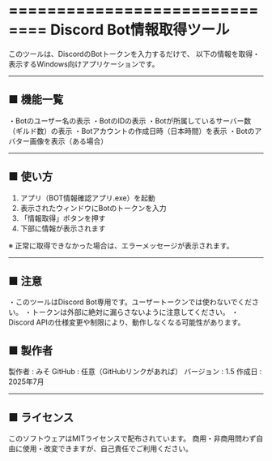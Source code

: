 ==============================
 Discord Bot情報取得ツール
==============================

このツールは、DiscordのBotトークンを入力するだけで、
以下の情報を取得・表示するWindows向けアプリケーションです。

------------------------------
■ 機能一覧
------------------------------
・Botのユーザー名の表示
・BotのIDの表示
・Botが所属しているサーバー数（ギルド数）の表示
・Botアカウントの作成日時（日本時間）を表示
・Botのアバター画像を表示（ある場合）

------------------------------
■ 使い方
------------------------------
1. アプリ（BOT情報確認アプリ.exe）を起動
2. 表示されたウィンドウにBotのトークンを入力
3. 「情報取得」ボタンを押す
4. 下部に情報が表示されます

※ 正常に取得できなかった場合は、エラーメッセージが表示されます。

------------------------------
■ 注意
------------------------------
・このツールはDiscord Bot専用です。ユーザートークンでは使わないでください。
・トークンは外部に絶対に漏らさないように注意してください。
・Discord APIの仕様変更や制限により、動作しなくなる可能性があります。

■ 製作者
------------------------------
製作者 : みそ
GitHub : 任意（GitHubリンクがあれば）
バージョン : 1.5
作成日 : 2025年7月

------------------------------
■ ライセンス
------------------------------
このソフトウェアはMITライセンスで配布されています。
商用・非商用問わず自由に使用・改変できますが、自己責任でご利用ください。
